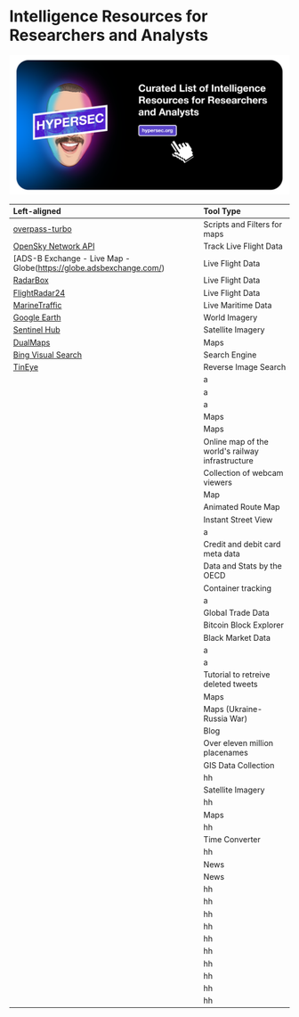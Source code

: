 # Intelligence Resources for Researchers and Analysts

<img src="https://github.com/hypersec/intel-resources/blob/main/GitHubHeader.png">

| Left-aligned | Tool Type|
| :---         | :--- |
| [overpass-turbo](https://overpass-turbo.eu/) | Scripts and Filters for maps|
|[OpenSky Network API](https://openskynetwork.github.io/opensky-api/) | Track Live Flight Data|
|[ADS-B Exchange - Live Map - Globe(https://globe.adsbexchange.com/)| Live Flight Data|
|[RadarBox](https://www.radarbox.com/)|Live Flight Data|
|[FlightRadar24](https://www.flightradar24.com/)|Live Flight Data|
|[MarineTraffic](https://www.marinetraffic.com/)|Live Maritime Data|
|[Google Earth](https://earth.google.com/web/)|World Imagery|
|[Sentinel Hub](https://www.sentinel-hub.com/)|Satellite Imagery|
|[DualMaps](http://www.dualmaps.com/)|Maps|
|[Bing Visual Search](https://www.bing.com/visualsearch/Microsoft/SimilarImages)|Search Engine|
|[TinEye](https://tineye.com/)|Reverse Image Search|
|[](https://map.snapchat.com/)|a|
|[](https://m.broadcastify.com/)|a|
|[](https://www.marinevesseltraffic.com/)|a|
|[](https://www.mapillary.com/)|Maps|
|[](https://maps.me/maps/)|Maps|
|[](https://www.openrailwaymap.org/)|Online map of the world's railway infrastructure|
|[](https://midasearch.org/midasearch-home-page/osint-websites/midasearch-webcam-viewers/)|Collection of webcam viewers|
|[](https://www.openstreetmap.org/)|Map|
|[](http://data.mapchannels.com/routemaps2/routemap200.htm?saddr=17706%20Seattle%20Ferry%20Terminal,%20Seattle,%20WA%2098104,%20USA&daddr=400%20Broad%20St,%20Seattle,%20WA%2098109,%20USA&maptype=2&units=2&z=15&fi=50&fs=1&refresh=3&timeout=300&draggable=0&sw=240&svc=0&svz=2&atw=160&fgc=000000&bgc=CCCCCC&rc=FF0000&rw=3&ro=0.7)|Animated Route Map|
|[](https://www.instantstreetview.com/)|Instant Street View|
|[](https://www.bincodes.com/creditcard-checker/)|a|
|[](https://binlist.net/)|Credit and debit card meta data|
|[](https://data.oecd.org/)|Data and Stats by the OECD|
|[](https://www.track-trace.com/container)|Container tracking|
|[](https://data.worldbank.org/)|a|
|[](https://comtrade.un.org/)|Global Trade Data|
|[](https://www.blockchain.com/explorer)|Bitcoin Block Explorer|
|[](https://havocscope.com/)|Black Market Data|
|[](https://aml-toolbox.medium.com/financial-crimes-osint-tools-companies-b9ebc4ca1ace)|a|
|[](https://e-justice.europa.eu/106/EN/business_registers_in_eu_countries)|a|
|[](https://os2int.com/toolbox/discover-and-extract-deleted-tweets-and-twitter-user-activity-with-twayback/)|Tutorial to retreive deleted tweets|
|[](https://maphub.net/)|Maps|
|[](https://maphub.net/Cen4infoRes/russian-ukraine-monitor)|Maps (Ukraine-Russia War)|
|[](https://www.gfsis.org/blog)|Blog|
|[](http://www.geonames.org/)|Over eleven million placenames|
|[](https://freegisdata.rtwilson.com/)|GIS Data Collection|
|[](https://zoom.earth/)|hh|
|[](https://satellites.pro/)|Satellite Imagery|
|[](https://uk.flightaware.com/live/)|hh|
|[](https://liveuamap.com/)|Maps|
|[](https://www.riskmap.com/)|hh|
|[](https://www.worldtimebuddy.com/)|Time Converter|
|[](https://www.cia.gov/the-world-factbook/countries/)|hh|
|[](https://emm.newsbrief.eu/NewsBrief/clusteredition/en/latest.html)|News|
|[](http://news-explorer.mybluemix.net/)|News|
|[](https://www.newsnow.co.uk/h/World+News)|hh|
|[](https://www.shodan.io/)|hh|
|[](https://www.localizatodo.com/html5/)|hh|
|[](https://perma.cc/)|hh|
|[](http://exif.regex.info/exif.cgi)|hh|
|[](https://tweetdeck.twitter.com/)|hh|
|[](https://twitter.com/search-advanced?lang=en)|hh|
|[]()|hh|
|[]()|hh|
|[]()|hh|

